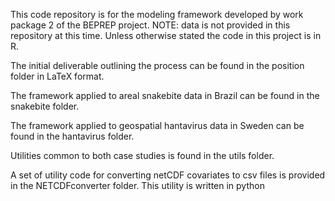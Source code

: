 This code repository is for the modeling framework developed by work package 2 of the BEPREP project.
NOTE: data is not provided in this repository at this time. Unless otherwise stated the code in this project is in R.

The initial deliverable outlining the process can be found in the position folder in LaTeX format.

The framework applied to areal snakebite data in Brazil can be found in the snakebite folder.

The framework applied to geospatial hantavirus data in Sweden can be found in the hantavirus folder.

Utilities common to both case studies is found in the utils folder.

A set of utility code for converting netCDF covariates to csv files is provided in the NETCDFconverter folder. This utility is written in python
